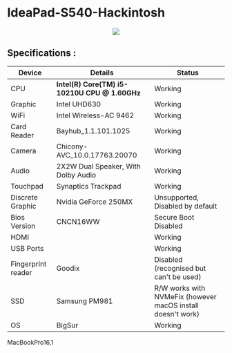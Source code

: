 # IdeaPad-S540-Hackintosh  
<p align="center">
  <img src="https://user-images.githubusercontent.com/47772616/104133915-8ffaf100-53ac-11eb-83f9-ed528b47670c.png" />
</p>

## Specifications :  

Device | Details | Status |
------------ | ------------- | ------------- | 
CPU | **Intel(R) Core(TM) i5-10210U CPU @ 1.60GHz** | Working |
Graphic | Intel UHD630 | Working |
WiFi | Intel Wireless-AC 9462 | Working |
Card Reader | Bayhub_1.1.101.1025 | Working |
Camera | Chicony-AVC_10.0.17763.20070 | Working |
Audio | 2X2W Dual Speaker, With Dolby Audio | Working |
Touchpad | Synaptics Trackpad | Working |
Discrete Graphic | Nvidia GeForce 250MX | Unsupported, Disabled by default |
Bios Version | CNCN16WW | Secure Boot Disabled |
HDMI |    | Working |
USB Ports |      | Working |
Fingerprint reader | Goodix| Disabled (recognised but can't be used) |
SSD | Samsung PM981  | R/W works with NVMeFix (however macOS install doesn't work) |
OS | BigSur | Working |

MacBookPro16,1
